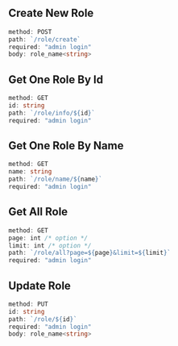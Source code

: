 ## **Create New Role**

```ts
method: POST
path: `/role/create`
required: "admin login"
body: role_name<string>
```

## **Get One Role By Id**

```ts
method: GET
id: string
path: `/role/info/${id}`
required: "admin login"
```

## **Get One Role By Name**

```ts
method: GET
name: string
path: `/role/name/${name}`
required: "admin login"
```

## **Get All Role**

```ts
method: GET
page: int /* option */
limit: int /* option */
path: `/role/all?page=${page}&limit=${limit}`
required: "admin login"
```

## **Update Role**

```ts
method: PUT
id: string
path: `/role/${id}`
required: "admin login"
body: role_name<string>
```